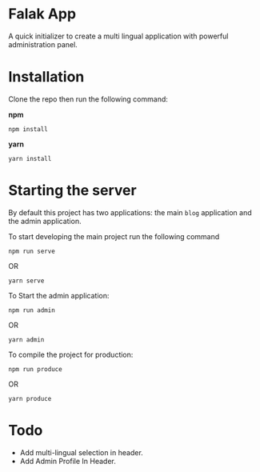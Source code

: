 # Falak App

A quick initializer to create a multi lingual application with powerful administration panel.

# Installation


Clone the repo then run the following command:

**npm**

`npm install`

**yarn**

`yarn install`

# Starting the server

By default this project has two applications: the main `blog` application and the admin application.

To start developing the main project run the following command

`npm run serve`

OR

`yarn serve`

To Start the admin application:

`npm run admin`

OR

`yarn admin`


To compile the project for production:

`npm run produce`

OR

`yarn produce`


# Todo
- Add multi-lingual selection in header.
- Add Admin Profile In Header.